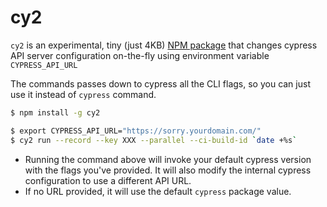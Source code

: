 # cy2

`cy2` is an experimental, tiny \(just 4KB\) [NPM package](https://www.npmjs.com/package/cy2) that changes cypress API server configuration on-the-fly using  environment variable `CYPRESS_API_URL`

The commands passes down to cypress all the CLI flags, so you can just use it instead of `cypress` command.

```bash
$ npm install -g cy2

$ export CYPRESS_API_URL="https://sorry.yourdomain.com/"
$ cy2 run --record --key XXX --parallel --ci-build-id `date +%s`
```

* Running the command above will invoke your default cypress version with the flags you've provided. It will also modify the internal cypress configuration to use a different API URL.
* If no URL provided, it will use the default `cypress` package value.

